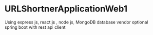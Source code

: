 # URLShortnerApplicationWeb1
Using express js, react js , node js, MongoDB database vendor optional spring boot with rest api client 
